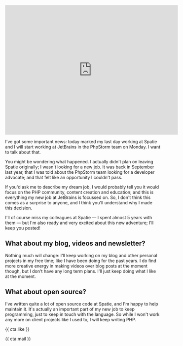 <iframe width="560" height="420" src="https://www.youtube.com/embed/R9xTgaRzAQs" title="YouTube video player" frameborder="0" allow="accelerometer; autoplay; clipboard-write; encrypted-media; gyroscope; picture-in-picture" allowfullscreen></iframe>

I've got some important news: today marked my last day working at Spatie and I will start working at JetBrains in the PhpStorm team on Monday. I want to talk about that.

You might be wondering what happened. I actually didn't plan on leaving Spatie originally; I wasn't looking for a new job. It was back in September last year, that I was told about the PhpStorm team looking for a developer advocate; and that felt like an opportunity I couldn't pass.

If you'd ask me to describe my dream job, I would probably tell you it would focus on the PHP community, content creation and education; and this is everything my new job at JetBrains is focussed on. So, I don't think this comes as a surprise to anyone, and I think you'll understand why I made this decision.

I'll of course miss my colleagues at Spatie — I spent almost 5 years with them — but I'm also ready and very excited about this new adventure; I'll keep you posted!

## What about my blog, videos and newsletter?

Nothing much will change: I'll keep working on my blog and other personal projects in my free time; like I have been doing for the past years. I do find more creative energy in making videos over blog posts at the moment though, but I don't have any long term plans. I'll just keep doing what I like at the moment.

## What about open source?

I've written quite a lot of open source code at Spatie, and I'm happy to help maintain it. It's actually an important part of my new job to keep programming, just to keep in touch with the language. So while I won't work any more on client projects like I used to, I will keep writing PHP.

{{ cta:like }}

{{ cta:mail }}
